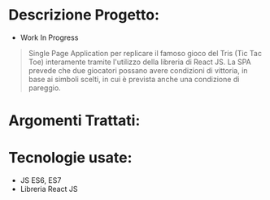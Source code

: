 # Descrizione Progetto:

- Work In Progress

> Single Page Application per replicare il famoso gioco del Tris (Tic Tac Toe) interamente tramite l'utilizzo della libreria di React JS. La SPA prevede che due giocatori possano avere condizioni di vittoria, in base ai simboli scelti, in cui è prevista anche una condizione di pareggio.

# Argomenti Trattati:

# Tecnologie usate:

- JS ES6, ES7
- Libreria React JS
